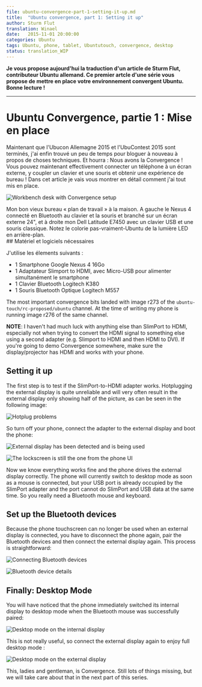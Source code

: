 ```yaml
---
file: ubuntu-convergence-part-1-setting-it-up.md
title:  "Ubuntu convergence, part 1: Setting it up"
author: Sturm Flut
translation: Winael
date:   2015-11-01 20:00:00
categories: Ubuntu
tags: Ubuntu, phone, tablet, Ubuntutouch, convergence, desktop
status: translation_WIP
---
```


<!-- Chapeau -->

**Je vous propose aujourd'hui la traduction d'un article de Sturm Flut, contributeur Ubuntu allemand. Ce premier artcle d'une série vous propose de mettre en place votre environnement convergent Ubuntu. Bonne lecture !**

----------

# Ubuntu Convergence, partie 1 : Mise en place

<!-- lang: EN
<div lang="english">
Now that Ubucon Germany 2015 and UbuContest 2015 are over, I've finally found some time to blog about technical things again. And hooray: We have Convergence! You can now actually connect a phone to an external display, pair keyboard and mouse and get a desktop experience! In this article I will show in detail how I set everything up.
</div>
-->

<!-- lang: FR -->
<div lang="french">
Maintenant que l'Ubucon Allemagne 2015 et l'UbuContest 2015 sont terminés, j'ai enfin trouvé un peu de temps pour bloguer à nouveau à propos de choses techniques. Et hourra : Nous avons la Convergence ! Vous pouvez maintenant effectivement connecter un téléphone à un écran externe, y coupler un clavier et une souris et obtenir une expérience de bureau ! Dans cet article je vais vous montrer en détail comment j'ai tout mis en place.
</div>

![Workbench desk with Convergence setup](https://sturmflut.github.io//images/ubuntu-convergence-part-1/desk.jpg)

<!-- lang: EN
<div lang="english">
My good old "workbench" desk at home. At the left the Nexus 4 connected to Bluetooth keyboard/mouse and an external 24" display, at the right my Dell Latitude E7450 with conventional USB keyboard and mouse. Note the not-quite-Ubuntu-colory LED light in the background.
</div>
-->

<!-- lang: FR -->
<div lang="french">
Mon bon vieux bureau « plan de travail »  à la maison. A gauche le Nexus 4 connecté en Bluetooth au clavier et la souris et branché sur un écran externe 24", et à droite mon Dell Latitude E7450 avec un clavier USB et une souris classique. Notez le colorie pas-vraiment-Ubuntu de la lumière LED en arrière-plan.
</div>

<!-- lang: EN
<div lang="english">
## Necessary hard- and software
</div>
-->

<!-- lang: FR -->
<div lang="french">
## Matériel et logiciels nécessaires
</div>

<!-- lang: EN
I am using the following parts:

* Nexus 4 16 GB

* SlimPort to HDMI adapter, with Micro-USB plug for simultaneous power supply

* Logitech K380 Bluetooth keyboard

* Logitech M557 Optical Bluetooth mouse
-->

<!-- lang: FR -->
J'utilise les élements suivants :

* 1 Smartphone Google Nexus 4 16Go
* 1 Adaptateur Slimport to HDMI, avec Micro-USB pour alimenter simultanément le smartphone
* 1 Clavier Bluetooth Logitech K380
* 1 Souris Bluetooth Optique Logitech M557

The most important convergence bits landed with image r273 of the `ubuntu-touch/rc-proposed/ubuntu` channel. At the time of writing my phone is running image r276 of the same channel.

**NOTE**: I haven't had much luck with anything else than SlimPort to HDMI, especially not when trying to convert the HDMI signal to something else using a second adapter (e.g. Slimport to HDMI and then HDMI to DVI). If you're going to demo Convergence somewhere, make sure the display/projector has HDMI and works with your phone.


## Setting it up

The first step is to test if the SlimPort-to-HDMI adapter works. Hotplugging the external display is quite unreliable and will very often result in the external display only showing half of the picture, as can be seen in the following image:

![Hotplug problems]({{site.url}}/images/ubuntu-convergence-part-1/hotplug.jpg)

So turn off your phone, connect the adapter to the external display and boot the phone:

![External display has been detected and is being used]({{site.url}}/images/ubuntu-convergence-part-1/external-connected.jpg)

![The lockscreen is still the one from the phone UI]({{site.url}}/images/ubuntu-convergence-part-1/external-phone-lockscreen.jpg)

Now we know everything works fine and the phone drives the external display correctly. The phone will currently switch to desktop mode as soon as a mouse is connected, but your USB port is already occupied by the SlimPort adapter and the port cannot do SlimPort and USB data at the same time. So you really need a Bluetooth mouse and keyboard.


## Set up the Bluetooth devices

Because the phone touchscreen can no longer be used when an external display is connected, you have to disconnect the phone again, pair the Bluetooth devices and then connect the external display again. This process is straightforward:

![Connecting Bluetooth devices]({{site.url}}/images/ubuntu-convergence-part-1/bluetooth1.jpg)

![Bluetooth device details]({{site.url}}/images/ubuntu-convergence-part-1/bluetooth2.jpg)


## Finally: Desktop Mode

You will have noticed that the phone immediately switched its internal display to desktop mode when the Bluetooth mouse was successfully paired:

![Desktop mode on the internal display]({{site.url}}/images/ubuntu-convergence-part-1/desktop-mode-internal.jpg)

This is not really useful, so connect the external display again to enjoy full desktop mode :

![Desktop mode on the external display]({{site.url}}/images/ubuntu-convergence-part-1/desktop-mode-external.jpg)

This, ladies and gentleman, is Convergence. Still lots of things missing, but we will take care about that in the next part of this series.

